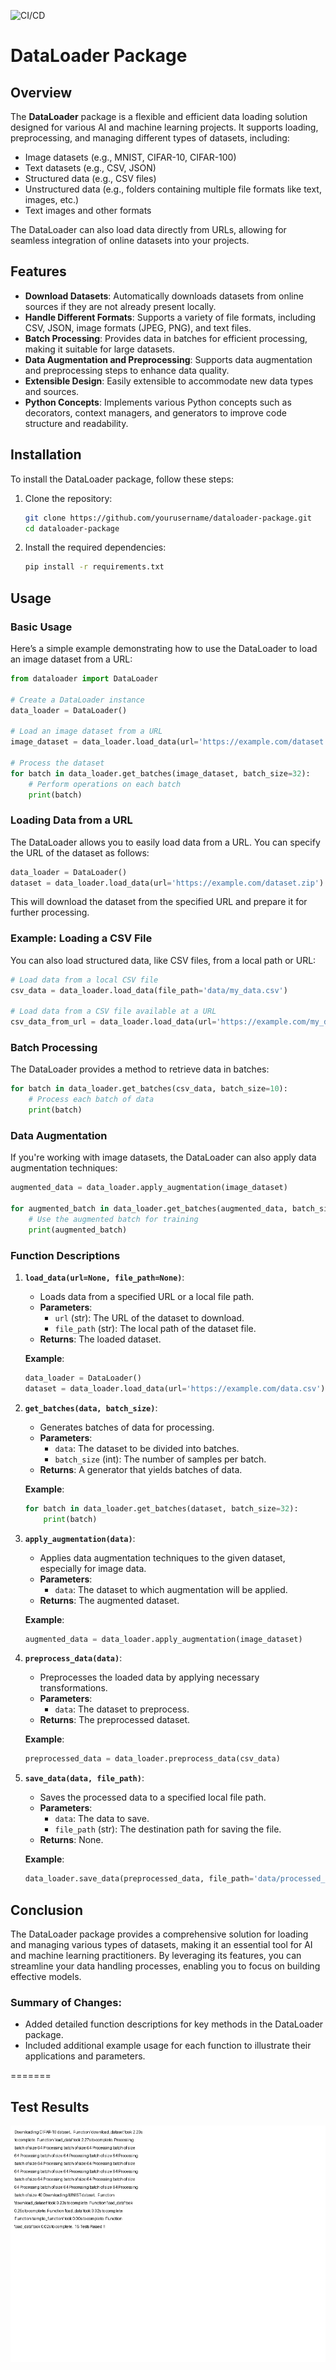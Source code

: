 ![CI/CD](https://github.com/FaizalSandanampusi/EPAI_Mid_Term_Capstone/workflows/Python%20Tests/badge.svg?label=successfulcolor=green)


# DataLoader Package


## Overview

The **DataLoader** package is a flexible and efficient data loading solution designed for various AI and machine learning projects. It supports loading, preprocessing, and managing different types of datasets, including:

- Image datasets (e.g., MNIST, CIFAR-10, CIFAR-100)
- Text datasets (e.g., CSV, JSON)
- Structured data (e.g., CSV files)
- Unstructured data (e.g., folders containing multiple file formats like text, images, etc.)
- Text images and other formats

The DataLoader can also load data directly from URLs, allowing for seamless integration of online datasets into your projects.

## Features

- **Download Datasets**: Automatically downloads datasets from online sources if they are not already present locally.
- **Handle Different Formats**: Supports a variety of file formats, including CSV, JSON, image formats (JPEG, PNG), and text files.
- **Batch Processing**: Provides data in batches for efficient processing, making it suitable for large datasets.
- **Data Augmentation and Preprocessing**: Supports data augmentation and preprocessing steps to enhance data quality.
- **Extensible Design**: Easily extensible to accommodate new data types and sources.
- **Python Concepts**: Implements various Python concepts such as decorators, context managers, and generators to improve code structure and readability.

## Installation

To install the DataLoader package, follow these steps:

1. Clone the repository:
   ```bash
   git clone https://github.com/yourusername/dataloader-package.git
   cd dataloader-package
   ```

2. Install the required dependencies:
   ```bash
   pip install -r requirements.txt
   ```

## Usage

### Basic Usage

Here’s a simple example demonstrating how to use the DataLoader to load an image dataset from a URL:

```python
from dataloader import DataLoader

# Create a DataLoader instance
data_loader = DataLoader()

# Load an image dataset from a URL
image_dataset = data_loader.load_data(url='https://example.com/dataset.zip')

# Process the dataset
for batch in data_loader.get_batches(image_dataset, batch_size=32):
    # Perform operations on each batch
    print(batch)
```

### Loading Data from a URL

The DataLoader allows you to easily load data from a URL. You can specify the URL of the dataset as follows:

```python
data_loader = DataLoader()
dataset = data_loader.load_data(url='https://example.com/dataset.zip')
```

This will download the dataset from the specified URL and prepare it for further processing.

### Example: Loading a CSV File

You can also load structured data, like CSV files, from a local path or URL:

```python
# Load data from a local CSV file
csv_data = data_loader.load_data(file_path='data/my_data.csv')

# Load data from a CSV file available at a URL
csv_data_from_url = data_loader.load_data(url='https://example.com/my_data.csv')
```

### Batch Processing

The DataLoader provides a method to retrieve data in batches:

```python
for batch in data_loader.get_batches(csv_data, batch_size=10):
    # Process each batch of data
    print(batch)
```

### Data Augmentation

If you're working with image datasets, the DataLoader can also apply data augmentation techniques:

```python
augmented_data = data_loader.apply_augmentation(image_dataset)

for augmented_batch in data_loader.get_batches(augmented_data, batch_size=16):
    # Use the augmented batch for training
    print(augmented_batch)
```

### Function Descriptions

1. **`load_data(url=None, file_path=None)`**:
   - Loads data from a specified URL or a local file path.
   - **Parameters**:
     - `url` (str): The URL of the dataset to download.
     - `file_path` (str): The local path of the dataset file.
   - **Returns**: The loaded dataset.

   **Example**:
   ```python
   data_loader = DataLoader()
   dataset = data_loader.load_data(url='https://example.com/data.csv')
   ```

2. **`get_batches(data, batch_size)`**:
   - Generates batches of data for processing.
   - **Parameters**:
     - `data`: The dataset to be divided into batches.
     - `batch_size` (int): The number of samples per batch.
   - **Returns**: A generator that yields batches of data.

   **Example**:
   ```python
   for batch in data_loader.get_batches(dataset, batch_size=32):
       print(batch)
   ```

3. **`apply_augmentation(data)`**:
   - Applies data augmentation techniques to the given dataset, especially for image data.
   - **Parameters**:
     - `data`: The dataset to which augmentation will be applied.
   - **Returns**: The augmented dataset.

   **Example**:
   ```python
   augmented_data = data_loader.apply_augmentation(image_dataset)
   ```

4. **`preprocess_data(data)`**:
   - Preprocesses the loaded data by applying necessary transformations.
   - **Parameters**:
     - `data`: The dataset to preprocess.
   - **Returns**: The preprocessed dataset.

   **Example**:
   ```python
   preprocessed_data = data_loader.preprocess_data(csv_data)
   ```

5. **`save_data(data, file_path)`**:
   - Saves the processed data to a specified local file path.
   - **Parameters**:
     - `data`: The data to save.
     - `file_path` (str): The destination path for saving the file.
   - **Returns**: None.

   **Example**:
   ```python
   data_loader.save_data(preprocessed_data, file_path='data/processed_data.csv')
   ```

## Conclusion

The DataLoader package provides a comprehensive solution for loading and managing various types of datasets, making it an essential tool for AI and machine learning practitioners. By leveraging its features, you can streamline your data handling processes, enabling you to focus on building effective models.


### Summary of Changes:
- Added detailed function descriptions for key methods in the DataLoader package.
- Included additional example usage for each function to illustrate their applications and parameters.


=======

## Test Results

![Test Results](tests/test_results.png)
